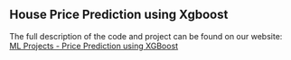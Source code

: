 ## House Price Prediction using Xgboost

The full description of the code and project can be found on our website: <a href='https://mlprojects.xyz/house-price-prediction-using-xgboost/'> ML Projects - Price Prediction using XGBoost </a>
